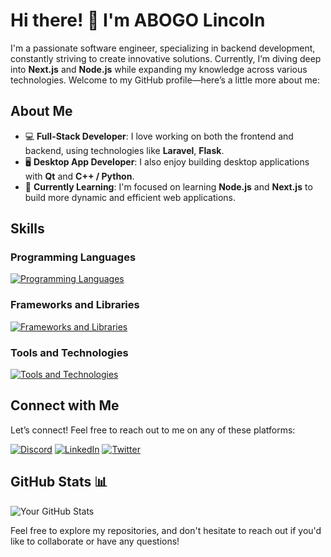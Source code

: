 # Hi there! 👋 I'm ABOGO Lincoln

I'm a passionate software engineer, specializing in backend development, constantly striving to create innovative solutions. Currently, I’m diving deep into **Next.js** and **Node.js** while expanding my knowledge across various technologies. Welcome to my GitHub profile—here’s a little more about me:

## About Me

- 💻 **Full-Stack Developer**: I love working on both the frontend and backend, using technologies like **Laravel**, **Flask**.
- 🖥️ **Desktop App Developer**: I also enjoy building desktop applications with **Qt** and **C++ / Python**.
- 🌱 **Currently Learning**: I'm focused on learning **Node.js** and **Next.js** to build more dynamic and efficient web applications.

## Skills

### **Programming Languages**

[![Programming Languages](https://skillicons.dev/icons?i=c,cpp,python,html,css,javascript,bash,php,mysql)](#programming-languages)

### **Frameworks and Libraries**
  
[![Frameworks and Libraries](https://skillicons.dev/icons?i=bootstrap,tailwind,sass,react,materialui,flask,fastapi,mongodb,laravel,nodejs,expressjs,qt,jquery)](#frameworks-and-libraries)

### **Tools and Technologies**

[![Tools and Technologies](https://skillicons.dev/icons?i=git,github,vscode,cmake,pycharm,phpstorm,wordpress,docker,emacs,vim,figma,webpack,ubuntu,vercel)](#tools-and-technologies)

## Connect with Me

Let’s connect! Feel free to reach out to me on any of these platforms:

[![Discord](https://skillicons.dev/icons?i=discord)](https://discord.com/users/abogolincoln)
[![LinkedIn](https://skillicons.dev/icons?i=linkedin)](https://www.linkedin.com/in/abogonono)
[![Twitter](https://skillicons.dev/icons?i=twitter)](https://twitter.com/abogonono)

## GitHub Stats 📊

![Your GitHub Stats](https://github-readme-stats.vercel.app/api?username=abogo-nono&show_icons=true&count_private=true&hide_title=true&hide=prs&theme=radical)

Feel free to explore my repositories, and don't hesitate to reach out if you'd like to collaborate or have any questions!
